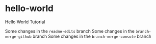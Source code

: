 # hello-world
Hello World Tutorial

Some changes in the `readme-edits` branch
Some changes in the `branch-merge-github` branch
Some changes in the `branch-merge-console` branch
